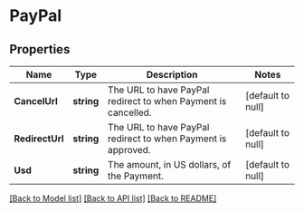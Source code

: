 # PayPal

## Properties
Name | Type | Description | Notes
------------ | ------------- | ------------- | -------------
**CancelUrl** | **string** | The URL to have PayPal redirect to when Payment is cancelled. | [default to null]
**RedirectUrl** | **string** | The URL to have PayPal redirect to when Payment is approved. | [default to null]
**Usd** | **string** | The amount, in US dollars, of the Payment. | [default to null]

[[Back to Model list]](../README.md#documentation-for-models) [[Back to API list]](../README.md#documentation-for-api-endpoints) [[Back to README]](../README.md)

